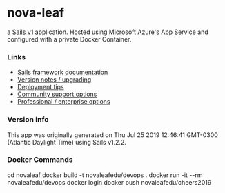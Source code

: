 # nova-leaf

a [Sails v1](https://sailsjs.com) application. Hosted using Microsoft Azure's App Service and configured with a private Docker Container.


### Links

+ [Sails framework documentation](https://sailsjs.com/get-started)
+ [Version notes / upgrading](https://sailsjs.com/documentation/upgrading)
+ [Deployment tips](https://sailsjs.com/documentation/concepts/deployment)
+ [Community support options](https://sailsjs.com/support)
+ [Professional / enterprise options](https://sailsjs.com/enterprise)


### Version info

This app was originally generated on Thu Jul 25 2019 12:46:41 GMT-0300 (Atlantic Daylight Time) using Sails v1.2.2.

### Docker Commands
cd novaleaf
docker build -t novaleafedu/devops .
docker run -it --rm novaleafedu/devops
docker login
docker push novaleafedu/cheers2019